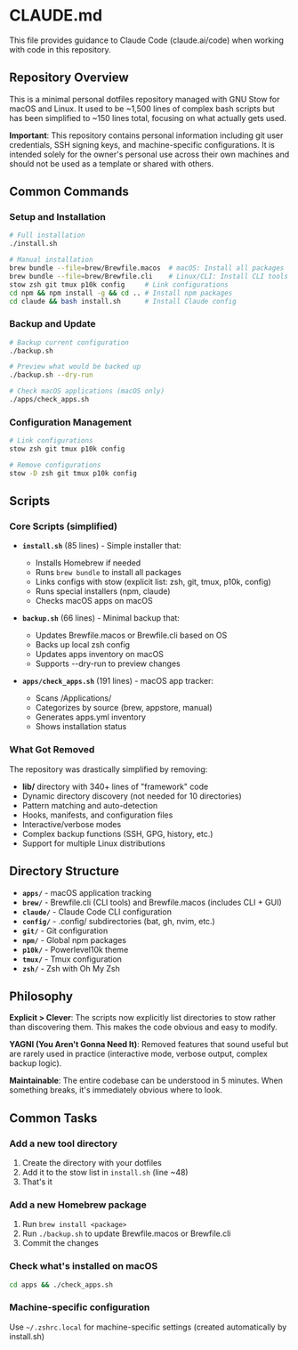 # CLAUDE.md

This file provides guidance to Claude Code (claude.ai/code) when working with code in this repository.

## Repository Overview

This is a minimal personal dotfiles repository managed with GNU Stow for macOS and Linux. It used to be ~1,500 lines of complex bash scripts but has been simplified to ~150 lines total, focusing on what actually gets used.

**Important**: This repository contains personal information including git user credentials, SSH signing keys, and machine-specific configurations. It is intended solely for the owner's personal use across their own machines and should not be used as a template or shared with others.

## Common Commands

### Setup and Installation
```bash
# Full installation
./install.sh

# Manual installation
brew bundle --file=brew/Brewfile.macos  # macOS: Install all packages
brew bundle --file=brew/Brewfile.cli    # Linux/CLI: Install CLI tools only
stow zsh git tmux p10k config     # Link configurations
cd npm && npm install -g && cd .. # Install npm packages
cd claude && bash install.sh      # Install Claude config
```

### Backup and Update
```bash
# Backup current configuration
./backup.sh

# Preview what would be backed up
./backup.sh --dry-run

# Check macOS applications (macOS only)
./apps/check_apps.sh
```

### Configuration Management
```bash
# Link configurations
stow zsh git tmux p10k config

# Remove configurations
stow -D zsh git tmux p10k config
```

## Scripts

### Core Scripts (simplified)

- **`install.sh`** (85 lines) - Simple installer that:
  - Installs Homebrew if needed
  - Runs `brew bundle` to install all packages
  - Links configs with stow (explicit list: zsh, git, tmux, p10k, config)
  - Runs special installers (npm, claude)
  - Checks macOS apps on macOS

- **`backup.sh`** (66 lines) - Minimal backup that:
  - Updates Brewfile.macos or Brewfile.cli based on OS
  - Backs up local zsh config
  - Updates apps inventory on macOS
  - Supports --dry-run to preview changes

- **`apps/check_apps.sh`** (191 lines) - macOS app tracker:
  - Scans /Applications/
  - Categorizes by source (brew, appstore, manual)
  - Generates apps.yml inventory
  - Shows installation status

### What Got Removed

The repository was drastically simplified by removing:
- **lib/** directory with 340+ lines of "framework" code
- Dynamic directory discovery (not needed for 10 directories)
- Pattern matching and auto-detection
- Hooks, manifests, and configuration files
- Interactive/verbose modes
- Complex backup functions (SSH, GPG, history, etc.)
- Support for multiple Linux distributions

## Directory Structure

- **`apps/`** - macOS application tracking
- **`brew/`** - Brewfile.cli (CLI tools) and Brewfile.macos (includes CLI + GUI)
- **`claude/`** - Claude Code CLI configuration
- **`config/`** - .config/ subdirectories (bat, gh, nvim, etc.)
- **`git/`** - Git configuration
- **`npm/`** - Global npm packages
- **`p10k/`** - Powerlevel10k theme
- **`tmux/`** - Tmux configuration
- **`zsh/`** - Zsh with Oh My Zsh

## Philosophy

**Explicit > Clever**: The scripts now explicitly list directories to stow rather than discovering them. This makes the code obvious and easy to modify.

**YAGNI (You Aren't Gonna Need It)**: Removed features that sound useful but are rarely used in practice (interactive mode, verbose output, complex backup logic).

**Maintainable**: The entire codebase can be understood in 5 minutes. When something breaks, it's immediately obvious where to look.

## Common Tasks

### Add a new tool directory
1. Create the directory with your dotfiles
2. Add it to the stow list in `install.sh` (line ~48)
3. That's it

### Add a new Homebrew package
1. Run `brew install <package>`
2. Run `./backup.sh` to update Brewfile.macos or Brewfile.cli
3. Commit the changes

### Check what's installed on macOS
```bash
cd apps && ./check_apps.sh
```

### Machine-specific configuration
Use `~/.zshrc.local` for machine-specific settings (created automatically by install.sh)